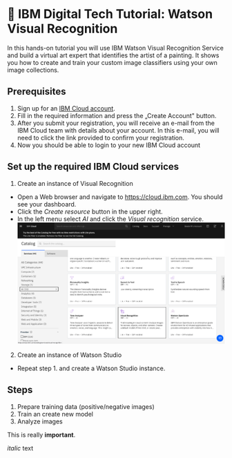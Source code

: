 # :sunrise: IBM Digital Tech Tutorial: Watson Visual Recognition
In this hands-on tutorial you will use IBM Watson Visual Recognition Service and build a virtual art expert that identifies the artist of a painting. It shows you how to create and train your custom image classifiers using your own image collections.

## Prerequisites
1. Sign up for an [IBM Cloud account](https://cloud.ibm.com/registration).
2. Fill in the required information and press the „Create Account" button.
3. After you submit your registration, you will receive an e-mail from the IBM Cloud team with details about your account. In this e-mail, you will need to click the link provided to confirm your registration.
4. Now you should be able to login to your new IBM Cloud account

## Set up the required IBM Cloud services

1. Create an instance of Visual Recognition
* Open a Web browser and navigate to https://cloud.ibm.com. You should see your dashboard.
* Click the *Create resource* button in the upper right.
* In the left menu select *AI* and click the *Visual recognition* service.
![](/screenshots/catalog-visual-recognition.png)
2. Create an instance of Watson Studio
* Repeat step 1. and create a Watson Studio instance.

## Steps
1. Prepare training data (positive/negative images)
2. Train an create new model
3. Analyze images


This is really **important**.

*italic* text






